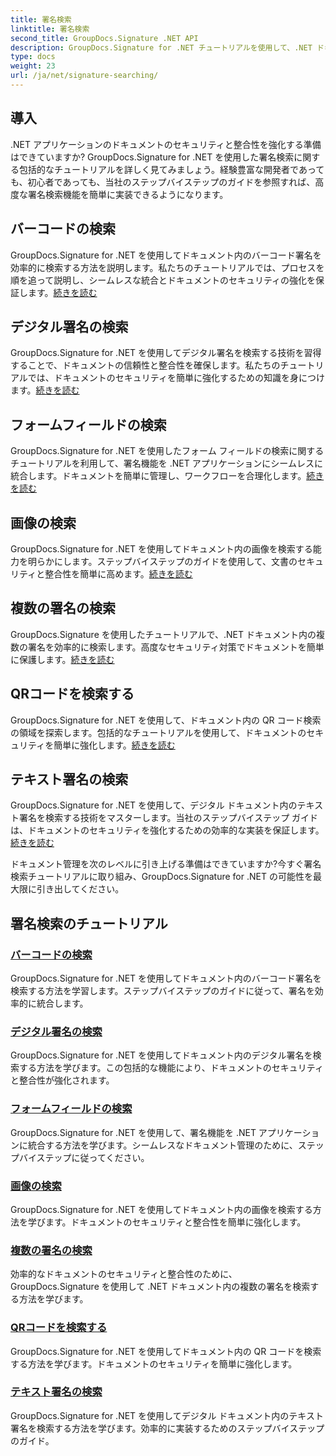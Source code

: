```yaml
---
title: 署名検索
linktitle: 署名検索
second_title: GroupDocs.Signature .NET API
description: GroupDocs.Signature for .NET チュートリアルを使用して、.NET ドキュメント内の署名を検索する方法を学習します。バーコード、デジタル、画像、テキスト、QR コードの検索でセキュリティを強化します。
type: docs
weight: 23
url: /ja/net/signature-searching/
---
```

## 導入

.NET アプリケーションのドキュメントのセキュリティと整合性を強化する準備はできていますか? GroupDocs.Signature for .NET を使用した署名検索に関する包括的なチュートリアルを詳しく見てみましょう。経験豊富な開発者であっても、初心者であっても、当社のステップバイステップのガイドを参照すれば、高度な署名検索機能を簡単に実装できるようになります。

## バーコードの検索
GroupDocs.Signature for .NET を使用してドキュメント内のバーコード署名を効率的に検索する方法を説明します。私たちのチュートリアルでは、プロセスを順を追って説明し、シームレスな統合とドキュメントのセキュリティの強化を保証します。[続きを読む](./search-for-barcode/)

## デジタル署名の検索
GroupDocs.Signature for .NET を使用してデジタル署名を検索する技術を習得することで、ドキュメントの信頼性と整合性を確保します。私たちのチュートリアルでは、ドキュメントのセキュリティを簡単に強化するための知識を身につけます。[続きを読む](./search-for-digital-signatures/)

## フォームフィールドの検索
GroupDocs.Signature for .NET を使用したフォーム フィールドの検索に関するチュートリアルを利用して、署名機能を .NET アプリケーションにシームレスに統合します。ドキュメントを簡単に管理し、ワークフローを合理化します。[続きを読む](./search-for-form-fields/)

## 画像の検索
GroupDocs.Signature for .NET を使用してドキュメント内の画像を検索する能力を明らかにします。ステップバイステップのガイドを使用して、文書のセキュリティと整合性を簡単に高めます。[続きを読む](./search-for-images/)

## 複数の署名の検索
GroupDocs.Signature を使用したチュートリアルで、.NET ドキュメント内の複数の署名を効率的に検索します。高度なセキュリティ対策でドキュメントを簡単に保護します。[続きを読む](./search-for-multiple-signatures/)

## QRコードを検索する
GroupDocs.Signature for .NET を使用して、ドキュメント内の QR コード検索の領域を探索します。包括的なチュートリアルを使用して、ドキュメントのセキュリティを簡単に強化します。[続きを読む](./search-for-qr-codes/)

## テキスト署名の検索
GroupDocs.Signature for .NET を使用して、デジタル ドキュメント内のテキスト署名を検索する技術をマスターします。当社のステップバイステップ ガイドは、ドキュメントのセキュリティを強化するための効率的な実装を保証します。[続きを読む](./search-for-text-signatures/)

ドキュメント管理を次のレベルに引き上げる準備はできていますか?今すぐ署名検索チュートリアルに取り組み、GroupDocs.Signature for .NET の可能性を最大限に引き出してください。

## 署名検索のチュートリアル
### [バーコードの検索](./search-for-barcode/)
GroupDocs.Signature for .NET を使用してドキュメント内のバーコード署名を検索する方法を学習します。ステップバイステップのガイドに従って、署名を効率的に統合します。
### [デジタル署名の検索](./search-for-digital-signatures/)
GroupDocs.Signature for .NET を使用してドキュメント内のデジタル署名を検索する方法を学びます。この包括的な機能により、ドキュメントのセキュリティと整合性が強化されます。
### [フォームフィールドの検索](./search-for-form-fields/)
GroupDocs.Signature for .NET を使用して、署名機能を .NET アプリケーションに統合する方法を学びます。シームレスなドキュメント管理のために、ステップバイステップに従ってください。
### [画像の検索](./search-for-images/)
GroupDocs.Signature for .NET を使用してドキュメント内の画像を検索する方法を学びます。ドキュメントのセキュリティと整合性を簡単に強化します。
### [複数の署名の検索](./search-for-multiple-signatures/)
効率的なドキュメントのセキュリティと整合性のために、GroupDocs.Signature を使用して .NET ドキュメント内の複数の署名を検索する方法を学びます。
### [QRコードを検索する](./search-for-qr-codes/)
GroupDocs.Signature for .NET を使用してドキュメント内の QR コードを検索する方法を学びます。ドキュメントのセキュリティを簡単に強化します。
### [テキスト署名の検索](./search-for-text-signatures/)
GroupDocs.Signature for .NET を使用してデジタル ドキュメント内のテキスト署名を検索する方法を学びます。効率的に実装するためのステップバイステップのガイド。